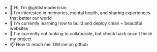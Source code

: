 - 👋 Hi, I’m @gh0stmodernism
- 👀 I’m interested in memories, mental health, and sharing experiences that better our world
- 🌱 I’m currently learning how to build and deploy clean + beautiful websites 
- 💞️ I'm currently not looking to collaborate, but check back once I finish my project
- 📫 How to reach me: DM me on github
